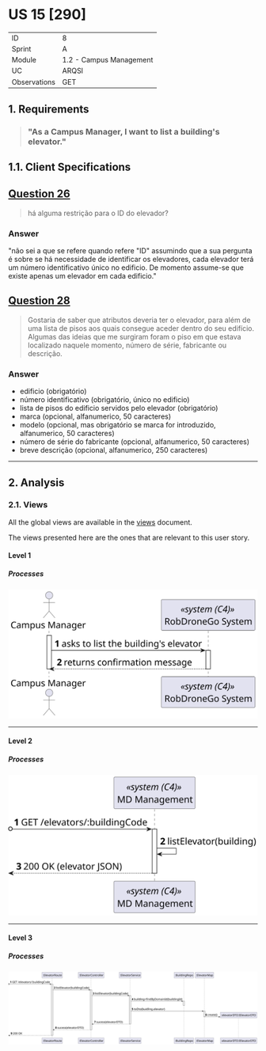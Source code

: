 # US 15 [290]

|              |                         |
| ------------ | ----------------------- |
| ID           | 8                       |
| Sprint       | A                       |
| Module       | 1.2 - Campus Management |
| UC           | ARQSI                   |
| Observations | GET                     |

## 1. Requirements

> ### "As a Campus Manager, I want to list a building's elevator."

## 1.1. Client Specifications

## [Question 26](https://moodle.isep.ipp.pt/mod/forum/discuss.php?d=25267)

> há alguma restrição para o ID do elevador?

### Answer

"não sei a que se refere quando refere "ID"
assumindo que a sua pergunta é sobre se há necessidade de identificar os elevadores, cada elevador terá um número identificativo único no edificio. De momento assume-se que existe apenas um elevador em cada edificio."

## [Question 28](https://moodle.isep.ipp.pt/mod/forum/discuss.php?d=25298)

> Gostaria de saber que atributos deveria ter o elevador, para além de uma lista de pisos aos quais consegue aceder dentro do seu edifício. Algumas das ideias que me surgiram foram o piso em que estava localizado naquele momento, número de série, fabricante ou descrição.

### Answer

- edificio (obrigatório)
- número identificativo (obrigatório, único no edificio)
- lista de pisos do edificio servidos pelo elevador (obrigatório)
- marca (opcional, alfanumerico, 50 caracteres)
- modelo (opcional, mas obrigatório se marca for introduzido, alfanumerico, 50 caracteres)
- número de série do fabricante (opcional, alfanumerico, 50 caracteres)
- breve descrição (opcional, alfanumerico, 250 caracteres)

---

## 2. Analysis

### 2.1. Views

All the global views are available in the [views](../../views/readme.md) document.

The views presented here are the ones that are relevant to this user story.

#### Level 1

##### Processes

![Level 1 Processes View](views/level-1/assets/process-view.svg)

---

#### Level 2

##### Processes

![Level 2 Processes View](views/level-2/assets/process-view.svg)

---

#### Level 3

##### Processes

![Level 3 Processes View](views/level-3/assets/process-view.svg)
